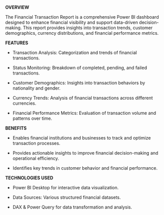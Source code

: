 **OVERVIEW**

The Financial Transaction Report is a comprehensive Power BI dashboard designed to enhance financial visibility and support data-driven decision-making. This report provides insights into transaction trends, customer demographics, currency distributions, and financial performance metrics.

**FEATURES**

  - Transaction Analysis: Categorization and trends of financial transactions.

  - Status Monitoring: Breakdown of completed, pending, and failed transactions.

  - Customer Demographics: Insights into transaction behaviors by nationality and gender.

  - Currency Trends: Analysis of financial transactions across different currencies.

  - Financial Performance Metrics: Evaluation of transaction volume and patterns over time.

**BENEFITS**

  - Enables financial institutions and businesses to track and optimize transaction processes.

  - Provides actionable insights to improve financial decision-making and operational efficiency.

  - Identifies key trends in customer behavior and financial performance.

**TECHNOLOGIES USED**

  - Power BI Desktop for interactive data visualization.

  - Data Sources: Various structured financial datasets.

  - DAX & Power Query for data transformation and analysis.
